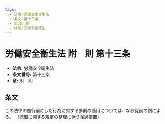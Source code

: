 ```yaml
---
tags:
  - 法令/労働安全衛生法
  - 条文/第十三条
  - 章/附_則
  - 体系/労働安全衛生
---
```

# 労働安全衛生法 附　則 第十三条

- **法令:** 労働安全衛生法
- **条文番号:** 第十三条
- **章:** 附　則

## 条文
この法律の施行前にした行為に対する罰則の適用については、なお従前の例による。
（聴聞に関する規定の整理に伴う経過措置）

